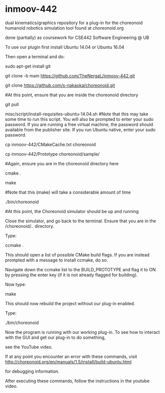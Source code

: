 # inmoov-442
dual kinematics/graphics repository for a plug-in for the choreonoid humanoid robotics simulation tool found at choreonoid.org

done (partially) as coursework for CSE442 Software Engineering @ UB

To use our plugin first install Ubuntu 14.04 or Ubuntu 16.04

Then open a terminal and do:

sudo apt-get install git

git clone -b main https://github.com/TheNergaL/inmoov-442.git

git clone https://github.com/s-nakaoka/choreonoid.git

#At this point, ensure that you are inside the choreonoid directory

git pull

misc/script/install-requisites-ubuntu-14.04.sh #Note that this may take some time to run this script. You will also be prompted to enter your sudo password. If you are running a free virtual machine, the password should available from the publisher site. If you run Ubuntu native, enter your sudo password.

cp inmoov-442/CMakeCache.txt choreonoid

cp inmoov-442/Prototype choreonoid/sample/

#Again, ensure you are in the choreonoid directory here

cmake .

make 

#Note that this (make) will take a considerable amount of time

./bin/choreonoid

#At this point, the Choreonoid simulator should be up and running

Close the simulator, and go back to the terminal. Ensure that you are in the /choreonoid/.. directory.

Type:

ccmake .

This should open a list of possible CMake build flags. If you are instead prompted with a message to install ccmake, do so.

Navigate down the ccmake list to the BUILD_PROTOTYPE and flag it to ON by pressing the enter key (if it is not already flagged for building).

Now type:

make

This should now rebuild the project without our plug-in enabled.

Type:

./bin/choreonoid

Now the program is running with our working plug-in. To see how to interact with the GUI and get our plug-in to do something,

see the YouTube video.

If at any point you encounter an error with these commands, visit http://choreonoid.org/en/manuals/1.5/install/build-ubuntu.html 

for debugging information.


After executing these commands, follow the instructions in the youtube video.




